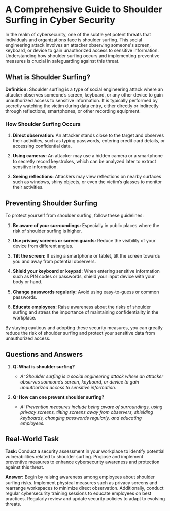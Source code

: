 # A Comprehensive Guide to Shoulder Surfing in Cyber Security

In the realm of cybersecurity, one of the subtle yet potent threats that individuals and organizations face is shoulder surfing. This social engineering attack involves an attacker observing someone's screen, keyboard, or device to gain unauthorized access to sensitive information. Understanding how shoulder surfing occurs and implementing preventive measures is crucial in safeguarding against this threat.

## What is Shoulder Surfing?

**Definition:** Shoulder surfing is a type of social engineering attack where an attacker observes someone’s screen, keyboard, or any other device to gain unauthorized access to sensitive information. It is typically performed by secretly watching the victim during data entry, either directly or indirectly through reflections, smartphones, or other recording equipment.

### How Shoulder Surfing Occurs

1. **Direct observation:** An attacker stands close to the target and observes their activities, such as typing passwords, entering credit card details, or accessing confidential data.

2. **Using cameras:** An attacker may use a hidden camera or a smartphone to secretly record keystrokes, which can be analyzed later to extract sensitive information.

3. **Seeing reflections:** Attackers may view reflections on nearby surfaces such as windows, shiny objects, or even the victim’s glasses to monitor their activities.

## Preventing Shoulder Surfing

To protect yourself from shoulder surfing, follow these guidelines:

1. **Be aware of your surroundings:** Especially in public places where the risk of shoulder surfing is higher.

2. **Use privacy screens or screen guards:** Reduce the visibility of your device from different angles.

3. **Tilt the screen:** If using a smartphone or tablet, tilt the screen towards you and away from potential observers.

4. **Shield your keyboard or keypad:** When entering sensitive information such as PIN codes or passwords, shield your input device with your body or hand.

5. **Change passwords regularly:** Avoid using easy-to-guess or common passwords.

6. **Educate employees:** Raise awareness about the risks of shoulder surfing and stress the importance of maintaining confidentiality in the workplace.

By staying cautious and adopting these security measures, you can greatly reduce the risk of shoulder surfing and protect your sensitive data from unauthorized access.

## Questions and Answers

1. **Q: What is shoulder surfing?**
   - *A: Shoulder surfing is a social engineering attack where an attacker observes someone’s screen, keyboard, or device to gain unauthorized access to sensitive information.*

2. **Q: How can one prevent shoulder surfing?**
   - *A: Prevention measures include being aware of surroundings, using privacy screens, tilting screens away from observers, shielding keyboards, changing passwords regularly, and educating employees.*

## Real-World Task

**Task:** Conduct a security assessment in your workplace to identify potential vulnerabilities related to shoulder surfing. Propose and implement preventive measures to enhance cybersecurity awareness and protection against this threat.

**Answer:** Begin by raising awareness among employees about shoulder surfing risks. Implement physical measures such as privacy screens and rearrange workspaces to minimize direct observation. Additionally, conduct regular cybersecurity training sessions to educate employees on best practices. Regularly review and update security policies to adapt to evolving threats.
